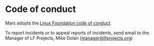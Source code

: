 Code of conduct
===============

Mars adopts the [Linux Foundation code of conduct](https://lfprojects.org/policies/code-of-conduct/).

To report incidents or to appeal reports of incidents, send email to the Manager of LF Projects, Mike Dolan (manager@lfprojects.org)
